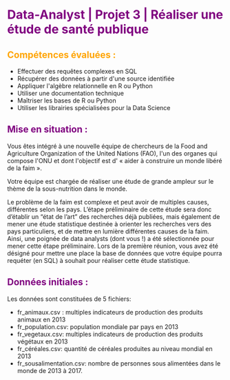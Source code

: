# <font color="purple">Data-Analyst | Projet 3 | Réaliser une étude de santé publique</font>

## <font color="orange">Compétences évaluées :</font>
- Effectuer des requêtes complexes en SQL 
- Récupérer des données à partir d'une source identifiée 
- Appliquer l'algèbre relationnelle en R ou Python 
- Utiliser une documentation technique 
- Maîtriser les bases de R ou Python
- Utiliser les librairies spécialisées pour la Data Science

## <font color="purple">Mise en situation :</font>
Vous êtes intégré à une nouvelle équipe de chercheurs de la Food and Agriculture Organization of the United Nations (FAO), l'un des organes qui compose l'ONU et dont l'objectif est d' « aider à construire un monde libéré de la faim ».

Votre équipe est chargée de réaliser une étude de grande ampleur sur le thème de la sous-nutrition dans le monde.

Le problème de la faim est complexe et peut avoir de multiples causes, différentes selon les pays. L’étape préliminaire de cette étude sera donc d’établir un “état de l’art” des recherches déjà publiées, mais également de mener une étude statistique destinée à orienter les recherches vers des pays particuliers, et de mettre en lumière différentes causes de la faim. Ainsi, une poignée de data analysts (dont vous !) a été sélectionnée pour mener cette étape préliminaire. Lors de la première réunion, vous avez été désigné pour mettre une place la base de données que votre équipe pourra requéter (en SQL) à souhait pour réaliser cette étude statistique.

## <font color="purple">Données initiales :</font>
Les données sont constituées de 5 fichiers:

- fr_animaux.csv : multiples indicateurs de production des produits animaux en 2013
- fr_population.csv: population mondiale par pays en 2013
- fr_vegetaux.csv: multiples indicateurs de production des produits végétaux en 2013
- fr_céréales.csv: quantité de céréales produites au niveau mondial en 2013    
- fr_sousalimentation.csv: nombre de personnes sous alimentées dans le monde de 2013 à 2017.
